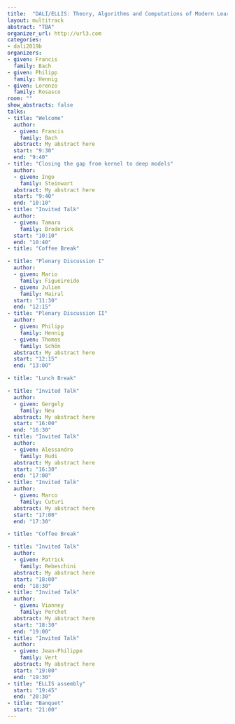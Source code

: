 ```yaml
---
title:  "DALI/ELLIS: Theory, Algorithms and Computations of Modern Learning Systems"
layout: multitrack
abstract: "TBA"
organizer_url: http://url3.com
categories:
- dali2019b
organizers:
- given: Francis
  family: Bach
- given: Philipp
  family: Hennig
- given: Lorenzo
  family: Rosasco
room: ""
show_abstracts: false
talks:
- title: "Welcome"
  author:
  - given: Francis
    family: Bach
  abstract: My abstract here
  start: "9:30"
  end: "9:40"
- title: "Closing the gap from kernel to deep models"
  author:
  - given: Ingo
    family: Steinwart
  abstract: My abstract here
  start: "9:40"
  end: "10:10"
- title: "Invited Talk"
  author:
  - given: Tamara
    family: Broderick
  start: "10:10"
  end: "10:40"
- title: "Coffee Break"

- title: "Plenary Discussion I"
  author:
  - given: Mario
    family: Figueireido
  - given: Julien
    family: Mairal
  start: "11:30"
  end: "12:15"
- title: "Plenary Discussion II"
  author:
  - given: Philipp
    family: Hennig
  - given: Thomas
    family: Schön
  abstract: My abstract here
  start: "12:15"
  end: "13:00"

- title: "Lunch Break"

- title: "Invited Talk"
  author:
  - given: Gergely
    family: Neu
  abstract: My abstract here
  start: "16:00"
  end: "16:30"
- title: "Invited Talk"
  author:
  - given: Alessandro
    family: Rudi
  abstract: My abstract here
  start: "16:30"
  end: "17:00"
- title: "Invited Talk"
  author:
  - given: Marco
    family: Cuturi
  abstract: My abstract here
  start: "17:00"
  end: "17:30"

- title: "Coffee Break"

- title: "Invited Talk"
  author:
  - given: Patrick
    family: Rebeschini
  abstract: My abstract here
  start: "18:00"
  end: "18:30"
- title: "Invited Talk"
  author:
  - given: Vianney
    family: Perchet
  abstract: My abstract here
  start: "18:30"
  end: "19:00"
- title: "Invited Talk"
  author:
  - given: Jean-Philippe
    family: Vert
  abstract: My abstract here
  start: "19:00"
  end: "19:30"
- title: "ELLIS assembly"
  start: "19:45"
  end: "20:30"
- title: "Banquet"
  start: "21:00"
---
```

